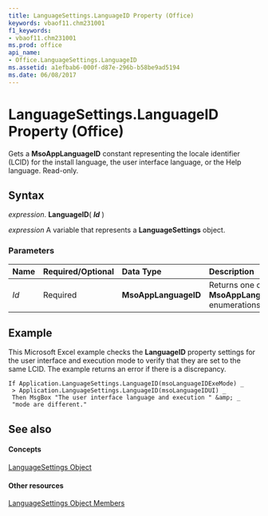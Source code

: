 ```yaml
---
title: LanguageSettings.LanguageID Property (Office)
keywords: vbaof11.chm231001
f1_keywords:
- vbaof11.chm231001
ms.prod: office
api_name:
- Office.LanguageSettings.LanguageID
ms.assetid: a1efbab6-000f-d87e-296b-b58be9ad5194
ms.date: 06/08/2017
---
```



# LanguageSettings.LanguageID Property (Office)

Gets a **MsoAppLanguageID** constant representing the locale identifier (LCID) for the install language, the user interface language, or the Help language. Read-only.


## Syntax

 _expression_. **LanguageID**( **_Id_** )

 _expression_ A variable that represents a **LanguageSettings** object.


### Parameters



|**Name**|**Required/Optional**|**Data Type**|**Description**|
|:-----|:-----|:-----|:-----|
| _Id_|Required|**MsoAppLanguageID**|Returns one of the **MsoAppLanguageID** enumerations.|

## Example

This Microsoft Excel example checks the **LanguageID** property settings for the user interface and execution mode to verify that they are set to the same LCID. The example returns an error if there is a discrepancy.


```
If Application.LanguageSettings.LanguageID(msoLanguageIDExeMode) _ 
 > Application.LanguageSettings.LanguageID(msoLanguageIDUI) _ 
 Then MsgBox "The user interface language and execution " &amp; _ 
 "mode are different."
```


## See also


#### Concepts


[LanguageSettings Object](languagesettings-object-office.md)
#### Other resources


[LanguageSettings Object Members](languagesettings-members-office.md)

